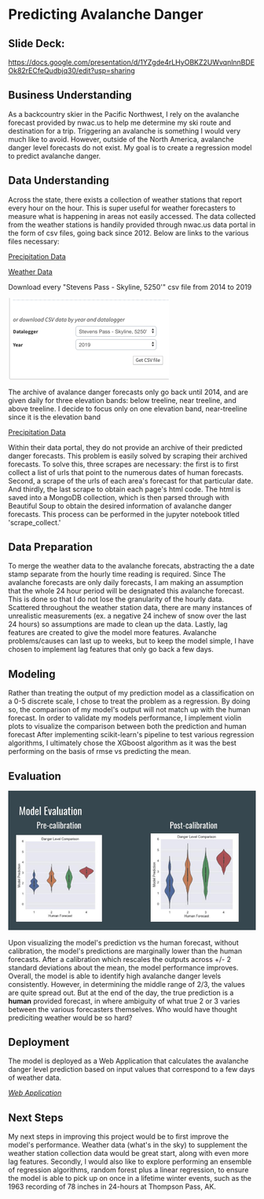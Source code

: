 # Predicting Avalanche Danger

## Slide Deck:
https://docs.google.com/presentation/d/1YZgde4rLHyOBKZ2UWvqnlnnBDEOk82rECfeQudbjq30/edit?usp=sharing

## Business Understanding

As a backcountry skier in the Pacific Northwest, I rely on the avalanche forecast provided by nwac.us to help me determine my ski route and destination for a trip. Triggering an avalanche is something I would very much like to avoid. However, outside of the North America, avalanche danger level forecasts do not exist. My goal is to create a regression model to predict avalanche danger. 

## Data Understanding

Across the state, there exists a collection of weather stations that report every hour on the hour. This is super useful for weather forecasters to measure what is happening in areas not easily accessed.
The data collected from the weather stations is handily provided through nwac.us data portal in the form of csv files, going back since 2012. Below are links to the various files necessary: 

[Precipitation Data](https://www.nwac.us/data-portal/location/stevens-pass/q?field_name=precipitation&year=2019&custom_startdate=2014-01-01&custom_enddate=2019-06-28)

[Weather Data](https://www.nwac.us/data-portal/location/stevens-pass/)

Download every "Stevens Pass - Skyline, 5250'" csv file from 2014 to 2019

![image of where to collect weather data](data_portal.png)


The archive of avalance danger forecasts only go back until 2014, and are given daily for three elevation bands: below treeline, near treeline, and above treeline. I decide to focus only on one elevation band, near-treeline since it is the elevation band 

[Precipitation Data](https://www.nwac.us/data-portal/location/stevens-pass/q?field_name=precipitation&year=2019&custom_startdate=2014-01-01&custom_enddate=2019-06-28)

Within their data portal, they do not provide an archive of their predicted danger forecasts. This problem is easily solved by scraping their archived forecasts. To solve this, three scrapes are necessary: the first is to first collect a list of urls that point to the numerous dates of human forecasts. Second, a scrape of the urls of each area's forecast for that particular date. And thirdly, the last scrape to obtain each page's html code. The html is saved into a MongoDB collection, which is then parsed through with Beautiful Soup to obtain the desired information of avalanche danger forecasts. This process can be performed in the jupyter notebook titled 'scrape_collect.' 

## Data Preparation

To merge the weather data to the avalanche forecats, abstracting the a date stamp separate from the hourly time reading is required. Since The avalanche forecasts are only daily forecasts, I am making an assumption that the whole 24 hour period will be designated this avalanche forecast. This is done so that I do not lose the granularity of the hourly data. Scattered throughout the weather station data, there are many instances of unrealistic measurements (ex. a negative 24 inchew of snow over the last 24 hours) so assumptions are made to clean up the data. Lastly, lag features are created to give the model more features. Avalanche problems/causes can last up to weeks, but to keep the model simple, I have chosen to implement lag features that only go back a few days. 


## Modeling

Rather than treating the output of my prediction model as a classification on a 0-5 discrete scale, I chose to treat the problem as a regression. By doing so, the comparison of my model's output will not match up with the human forecast. In order to validate my models performance, I implement violin plots to visualize the comparison between both the prediction and human forecast
After implementing scikit-learn's pipeline to test various regression algorithms, I ultimately chose the XGboost algorithm as it was the best performing on the basis of rmse vs predicting the mean. 

## Evaluation

![violin plots](violin_plots.jpg)

Upon visualizing the model's prediction vs the human forecast, without calibration, the model's predictions are marginally lower than the human forecasts. After a calibration which rescales the outputs across +/- 2 standard deviations about the mean, the model performance improves. Overall, the model is able to identify high avalanche danger levels consistently. However, in determining the middle range of 2/3, the values are quite spread out. But at the end of the day, the true prediction is a **human** provided forecast, in where ambiguity of what true 2 or 3 varies between the various forecasters themselves. Who would have thought prediciting weather would be so hard?

## Deployment

The model is deployed as a Web Application that calculates the avalanche danger level prediction based on input values that correspond to a few days of weather data. 

[*Web Application*](http://www.avydangertool.online)

## Next Steps

My next steps in improving this project would be to first improve the model's performance. Weather data (what's in the sky) to supplement the weather station collection data would be great start, along with even more lag features. Secondly, I would also like to explore performing an ensemble of regression algorithms, random forest plus a linear regression, to ensure the model is able to pick up on once in a lifetime winter events, such as the 1963 recording of 78 inches in 24-hours at Thompson Pass, AK. 

